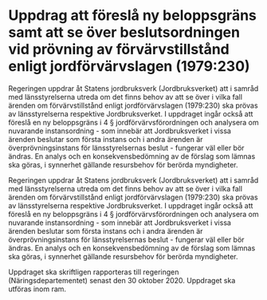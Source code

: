 # Uppdrag att föreslå ny beloppsgräns samt att se över beslutsordningen vid prövning av förvärvstillstånd enligt jordförvärvslagen (1979:230)

Regeringen uppdrar åt Statens jordbruksverk (Jordbruksverket) att i samråd med länsstyrelserna utreda om det finns behov av att se över i vilka fall ärenden om förvärvstillstånd enligt jordförvärvslagen (1979:230) ska prövas av länsstyrelserna respektive Jordbruksverket. I uppdraget ingår också att föreslå en ny beloppsgräns i 4 § jordförvärvsförordningen och analysera om nuvarande instansordning - som innebär att Jordbruksverket i vissa ärenden beslutar som första instans och i andra ärenden är överprövningsinstans för länsstyrelsernas beslut - fungerar väl eller bör ändras. En analys och en konsekvensbedömning av de förslag som lämnas ska göras, i synnerhet gällande resursbehov för berörda myndigheter.

Regeringen uppdrar åt Statens jordbruksverk (Jordbruksverket) att i samråd med länsstyrelserna utreda om det finns behov av att se över i vilka fall ärenden om förvärvstillstånd enligt jordförvärvslagen (1979:230) ska prövas av länsstyrelserna respektive Jordbruksverket. I uppdraget ingår också att föreslå en ny beloppsgräns i 4 § jordförvärvsförordningen och analysera om nuvarande instansordning - som innebär att Jordbruksverket i vissa ärenden beslutar som första instans och i andra ärenden är överprövningsinstans för länsstyrelsernas beslut - fungerar väl eller bör ändras. En analys och en konsekvensbedömning av de förslag som lämnas ska göras, i synnerhet gällande resursbehov för berörda myndigheter.

Uppdraget ska skriftligen rapporteras till regeringen (Näringsdepartementet) senast den 30 oktober 2020. Uppdraget ska utföras inom ram.
